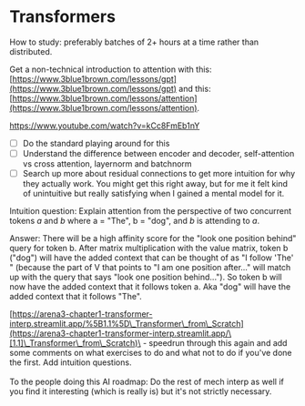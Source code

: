 # Transformers

How to study: preferably batches of 2+ hours at a time rather than distributed.&#x20;

Get a non-technical introduction to attention with this: [https://www.3blue1brown.com/lessons/gpt](https://www.3blue1brown.com/lessons/gpt) and this: [https://www.3blue1brown.com/lessons/attention](https://www.3blue1brown.com/lessons/attention). &#x20;

https://www.youtube.com/watch?v=kCc8FmEb1nY

* [ ] Do the standard playing around for this
* [ ] Understand the difference between encoder and decoder, self-attention vs cross attention, layernorm and batchnorm
* [ ] Search up more about residual connections to get more intuition for why they actually work. You might get this right away, but for me it felt kind of unintuitive but really satisfying when I gained a mental model for it.

Intuition question: Explain attention from the perspective of two concurrent tokens _a_ and _b_ where a = "The", b = "dog", and _b_ is attending to _a_.

Answer: There will be a high affinity score for the "look one position behind" query for token b. After matrix multiplication with the value matrix, token b ("dog") will have the added context that can be thought of as "I follow 'The' " (because the part of V that points to "I am one position after..." will match up with the query that says "look one position behind..."). So token b will now have the added context that it follows token a. Aka "dog" will have the added context that it follows "The".

[https://arena3-chapter1-transformer-interp.streamlit.app/%5B1.1%5D\_Transformer\_from\_Scratch](https://arena3-chapter1-transformer-interp.streamlit.app/\[1.1]\_Transformer\_from\_Scratch)\
\- speedrun through this again and add some comments on what exercises to do and what not to do if you've done the first. Add intuition questions. \
\
To the people doing this AI roadmap: Do the rest of mech interp as well if you find it interesting (which is really is) but it's not strictly necessary.&#x20;
